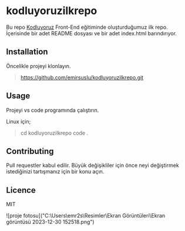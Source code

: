# kodluyoruzilkrepo

Bu repo [Kodluyoruz](https://academy.patika.dev/tr/courses/git/odev1) Front-End eğitiminde oluşturduğumuz ilk repo. 
İçerisinde bir adet README dosyası ve bir adet index.html barındırıyor.

## Installation 

Öncelikle projeyi klonlayın.

> https://github.com/emirsuslu/kodluyoruzilkrepo.git

## Usage

Projeyi vs code programında çalıştırın.

Linux için;

> cd kodluyoruzilkrepo
> code .

## Contributing

Pull requestler kabul edilir. Büyük değişikliler için önce neyi değiştirmek istediğinizi tartışmanız için bir konu açın.

## Licence

MIT

![proje fotosu]("C:\Users\emr2s\Resimler\Ekran Görüntüleri\Ekran görüntüsü 2023-12-30 152518.png")


